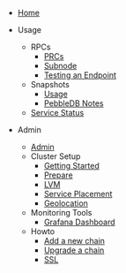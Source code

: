 - [Home](/)
  
- Usage
  - RPCs
    - [PRCs](rpc.md)
    - [Subnode](subnode.md)
    - [Testing an Endpoint](rpc_testing_endpoints.md)
  - Snapshots
    - [Usage](snapshot_usage.md)
    - [PebbleDB Notes](pebbledb.md)
  - [Service Status](https://status.notional.ventures/status/notionalapi)

- Admin
  - [Admin](admin.md)
  - Cluster Setup
    - [Getting Started](getting_started.md)
    - [Prepare](prepare.md)
    - [LVM](lvm.md)
    - [Service Placement](service_placement.md)
    - [Geolocation](geolocation.md)
  - Monitoring Tools
    - [Grafana Dashboard](grafana.md)
  - Howto
    - [Add a new chain](admin_new_chain.md)
    - [Upgrade a chain](admin_upgrade_a_chain.md)
    - [SSL](ssl.md)
  
